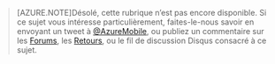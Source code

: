 >[AZURE.NOTE]Désolé, cette rubrique n’est pas encore disponible. Si ce sujet vous intéresse particulièrement, faites-le-nous savoir en envoyant un tweet à [@AzureMobile](https://twitter.com/AzureMobile), ou publiez un commentaire sur les [Forums](http://social.msdn.microsoft.com/Forums/windowsazure/home?forum=azuremobile), les [Retours](http://feedback.azure.com/forums/216254-mobile-services), ou le fil de discussion Disqus consacré à ce sujet.

<!---HONumber=July15_HO3-->